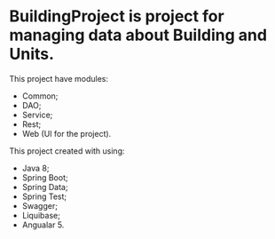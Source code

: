 # BuildingProject is project for managing data about Building and Units.
This project have modules:
- Common;
- DAO;
- Service;
- Rest;
- Web (UI for the project).

This project created with using:
- Java 8;
- Spring Boot;
- Spring Data;
- Spring Test;
- Swagger;
- Liquibase;
- Angualar 5.

